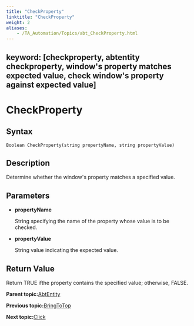 ```yaml
--- 
title: "CheckProperty"
linktitle: "CheckProperty"
weight: 2
aliases: 
    - /TA_Automation/Topics/abt_CheckProperty.html
---
```

keyword: [checkproperty, abtentity checkproperty, window's property matches expected value, check window's property against expected value]
---

# CheckProperty

## Syntax

`Boolean CheckProperty(string propertyName, string propertyValue)`

## Description

Determine whether the window's property matches a specified value.

## Parameters

-   **propertyName**

    String specifying the name of the property whose value is to be checked.

-   **propertyValue**

    String value indicating the expected value.


## Return Value

Return TRUE ifthe property contains the specified value; otherwise, FALSE.

**Parent topic:**[AbtEntity](/TA_Automation/Topics/abt_AbtEntity.html)

**Previous topic:**[BringToTop](/TA_Automation/Topics/abt_BringToTop.html)

**Next topic:**[Click](/TA_Automation/Topics/abt_Click.html)

